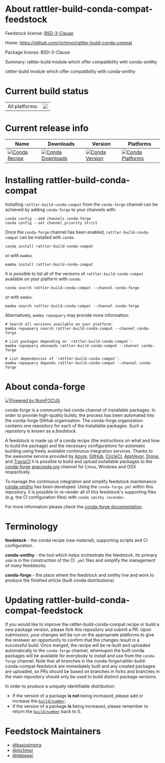 About rattler-build-conda-compat-feedstock
==========================================

Feedstock license: [BSD-3-Clause](https://github.com/conda-forge/rattler-build-conda-compat-feedstock/blob/main/LICENSE.txt)

Home: https://github.com/nichmor/rattler-build-conda-compat

Package license: BSD-3-Clause

Summary: rattler-build module which offer compatibility with conda-smithy

rattler-build module which offer compatibility with conda-smithy


Current build status
====================


<table><tr><td>All platforms:</td>
    <td>
      <a href="https://dev.azure.com/conda-forge/feedstock-builds/_build/latest?definitionId=22089&branchName=main">
        <img src="https://dev.azure.com/conda-forge/feedstock-builds/_apis/build/status/rattler-build-conda-compat-feedstock?branchName=main">
      </a>
    </td>
  </tr>
</table>

Current release info
====================

| Name | Downloads | Version | Platforms |
| --- | --- | --- | --- |
| [![Conda Recipe](https://img.shields.io/badge/recipe-rattler--build--conda--compat-green.svg)](https://anaconda.org/conda-forge/rattler-build-conda-compat) | [![Conda Downloads](https://img.shields.io/conda/dn/conda-forge/rattler-build-conda-compat.svg)](https://anaconda.org/conda-forge/rattler-build-conda-compat) | [![Conda Version](https://img.shields.io/conda/vn/conda-forge/rattler-build-conda-compat.svg)](https://anaconda.org/conda-forge/rattler-build-conda-compat) | [![Conda Platforms](https://img.shields.io/conda/pn/conda-forge/rattler-build-conda-compat.svg)](https://anaconda.org/conda-forge/rattler-build-conda-compat) |

Installing rattler-build-conda-compat
=====================================

Installing `rattler-build-conda-compat` from the `conda-forge` channel can be achieved by adding `conda-forge` to your channels with:

```
conda config --add channels conda-forge
conda config --set channel_priority strict
```

Once the `conda-forge` channel has been enabled, `rattler-build-conda-compat` can be installed with `conda`:

```
conda install rattler-build-conda-compat
```

or with `mamba`:

```
mamba install rattler-build-conda-compat
```

It is possible to list all of the versions of `rattler-build-conda-compat` available on your platform with `conda`:

```
conda search rattler-build-conda-compat --channel conda-forge
```

or with `mamba`:

```
mamba search rattler-build-conda-compat --channel conda-forge
```

Alternatively, `mamba repoquery` may provide more information:

```
# Search all versions available on your platform:
mamba repoquery search rattler-build-conda-compat --channel conda-forge

# List packages depending on `rattler-build-conda-compat`:
mamba repoquery whoneeds rattler-build-conda-compat --channel conda-forge

# List dependencies of `rattler-build-conda-compat`:
mamba repoquery depends rattler-build-conda-compat --channel conda-forge
```


About conda-forge
=================

[![Powered by
NumFOCUS](https://img.shields.io/badge/powered%20by-NumFOCUS-orange.svg?style=flat&colorA=E1523D&colorB=007D8A)](https://numfocus.org)

conda-forge is a community-led conda channel of installable packages.
In order to provide high-quality builds, the process has been automated into the
conda-forge GitHub organization. The conda-forge organization contains one repository
for each of the installable packages. Such a repository is known as a *feedstock*.

A feedstock is made up of a conda recipe (the instructions on what and how to build
the package) and the necessary configurations for automatic building using freely
available continuous integration services. Thanks to the awesome service provided by
[Azure](https://azure.microsoft.com/en-us/services/devops/), [GitHub](https://github.com/),
[CircleCI](https://circleci.com/), [AppVeyor](https://www.appveyor.com/),
[Drone](https://cloud.drone.io/welcome), and [TravisCI](https://travis-ci.com/)
it is possible to build and upload installable packages to the
[conda-forge](https://anaconda.org/conda-forge) [anaconda.org](https://anaconda.org/)
channel for Linux, Windows and OSX respectively.

To manage the continuous integration and simplify feedstock maintenance
[conda-smithy](https://github.com/conda-forge/conda-smithy) has been developed.
Using the ``conda-forge.yml`` within this repository, it is possible to re-render all of
this feedstock's supporting files (e.g. the CI configuration files) with ``conda smithy rerender``.

For more information please check the [conda-forge documentation](https://conda-forge.org/docs/).

Terminology
===========

**feedstock** - the conda recipe (raw material), supporting scripts and CI configuration.

**conda-smithy** - the tool which helps orchestrate the feedstock.
                   Its primary use is in the construction of the CI ``.yml`` files
                   and simplify the management of *many* feedstocks.

**conda-forge** - the place where the feedstock and smithy live and work to
                  produce the finished article (built conda distributions)


Updating rattler-build-conda-compat-feedstock
=============================================

If you would like to improve the rattler-build-conda-compat recipe or build a new
package version, please fork this repository and submit a PR. Upon submission,
your changes will be run on the appropriate platforms to give the reviewer an
opportunity to confirm that the changes result in a successful build. Once
merged, the recipe will be re-built and uploaded automatically to the
`conda-forge` channel, whereupon the built conda packages will be available for
everybody to install and use from the `conda-forge` channel.
Note that all branches in the conda-forge/rattler-build-conda-compat-feedstock are
immediately built and any created packages are uploaded, so PRs should be based
on branches in forks and branches in the main repository should only be used to
build distinct package versions.

In order to produce a uniquely identifiable distribution:
 * If the version of a package **is not** being increased, please add or increase
   the [``build/number``](https://docs.conda.io/projects/conda-build/en/latest/resources/define-metadata.html#build-number-and-string).
 * If the version of a package **is** being increased, please remember to return
   the [``build/number``](https://docs.conda.io/projects/conda-build/en/latest/resources/define-metadata.html#build-number-and-string)
   back to 0.

Feedstock Maintainers
=====================

* [@baszalmstra](https://github.com/baszalmstra/)
* [@nichmor](https://github.com/nichmor/)
* [@tdejager](https://github.com/tdejager/)


<!-- dummy commit to enable rerendering -->


<!-- dummy commit to enable rerendering -->


<!-- dummy commit to enable rerendering -->

